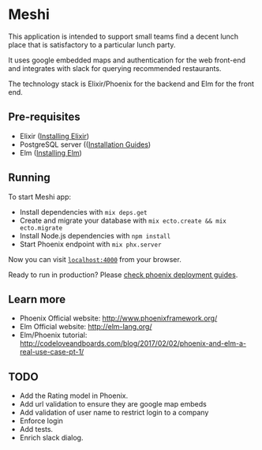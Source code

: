 # Meshi

This application is intended to support small teams find a decent lunch place that is satisfactory to a particular lunch party.

It uses google embedded maps and authentication for the web front-end and integrates with slack for querying recommended restaurants.

The technology stack is Elixir/Phoenix for the backend and Elm for the front end.

## Pre-requisites

  * Elixir ([Installing Elixir](http://elixir-lang.github.io/install.html))
  * PostgreSQL server (([Installation Guides](https://wiki.postgresql.org/wiki/Detailed_installation_guides))
  * Elm ([Installing Elm](https://guide.elm-lang.org/install.html))

## Running

To start Meshi app:

  * Install dependencies with `mix deps.get`
  * Create and migrate your database with `mix ecto.create && mix ecto.migrate`
  * Install Node.js dependencies with `npm install`
  * Start Phoenix endpoint with `mix phx.server`

Now you can visit [`localhost:4000`](http://localhost:4000) from your browser.

Ready to run in production? Please [check phoenix deployment guides](http://www.phoenixframework.org/docs/deployment).

## Learn more

  * Phoenix Official website: http://www.phoenixframework.org/
  * Elm Official website: http://elm-lang.org/
  * Elm/Phoenix tutorial: http://codeloveandboards.com/blog/2017/02/02/phoenix-and-elm-a-real-use-case-pt-1/

## TODO

* Add the Rating model in Phoenix.
* Add url validation to ensure they are google map embeds
* Add validation of user name to restrict login to a company
* Enforce login
* Add tests.
* Enrich slack dialog.
